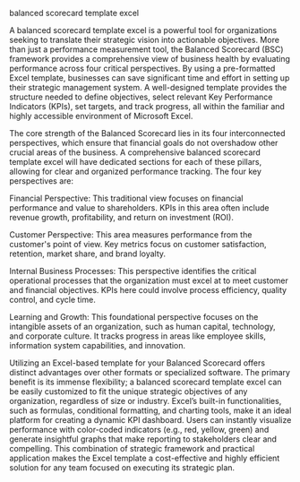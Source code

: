 balanced scorecard template excel


A balanced scorecard template excel is a powerful tool for organizations seeking to translate their strategic vision into actionable objectives. More than just a performance measurement tool, the Balanced Scorecard (BSC) framework provides a comprehensive view of business health by evaluating performance across four critical perspectives. By using a pre-formatted Excel template, businesses can save significant time and effort in setting up their strategic management system. A well-designed template provides the structure needed to define objectives, select relevant Key Performance Indicators (KPIs), set targets, and track progress, all within the familiar and highly accessible environment of Microsoft Excel.



The core strength of the Balanced Scorecard lies in its four interconnected perspectives, which ensure that financial goals do not overshadow other crucial areas of the business. A comprehensive balanced scorecard template excel will have dedicated sections for each of these pillars, allowing for clear and organized performance tracking. The four key perspectives are:




Financial Perspective: This traditional view focuses on financial performance and value to shareholders. KPIs in this area often include revenue growth, profitability, and return on investment (ROI).


Customer Perspective: This area measures performance from the customer's point of view. Key metrics focus on customer satisfaction, retention, market share, and brand loyalty.


Internal Business Processes: This perspective identifies the critical operational processes that the organization must excel at to meet customer and financial objectives. KPIs here could involve process efficiency, quality control, and cycle time.


Learning and Growth: This foundational perspective focuses on the intangible assets of an organization, such as human capital, technology, and corporate culture. It tracks progress in areas like employee skills, information system capabilities, and innovation.





Utilizing an Excel-based template for your Balanced Scorecard offers distinct advantages over other formats or specialized software. The primary benefit is its immense flexibility; a balanced scorecard template excel can be easily customized to fit the unique strategic objectives of any organization, regardless of size or industry. Excel’s built-in functionalities, such as formulas, conditional formatting, and charting tools, make it an ideal platform for creating a dynamic KPI dashboard. Users can instantly visualize performance with color-coded indicators (e.g., red, yellow, green) and generate insightful graphs that make reporting to stakeholders clear and compelling. This combination of strategic framework and practical application makes the Excel template a cost-effective and highly efficient solution for any team focused on executing its strategic plan.

